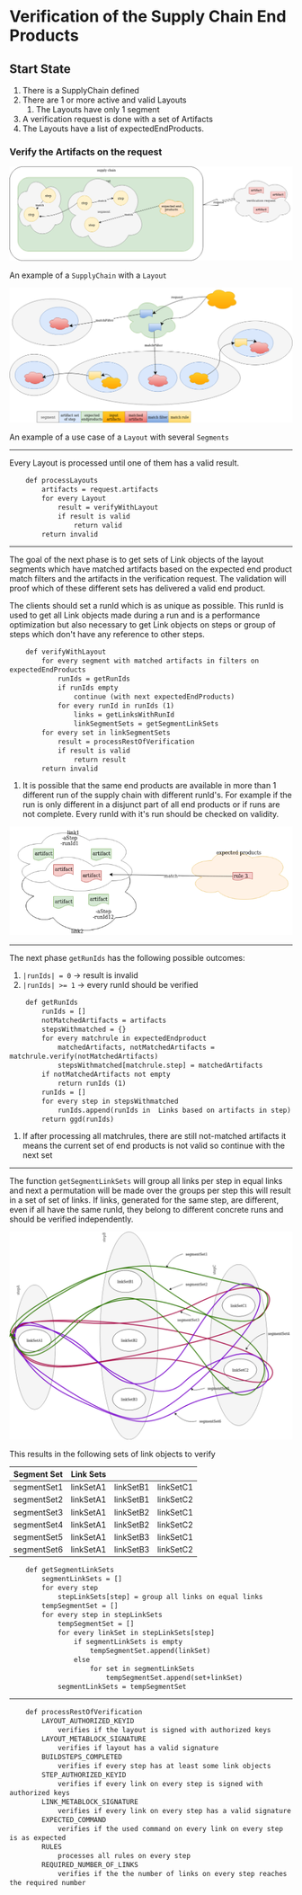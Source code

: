 # Verification of the Supply Chain End Products

## Start State

1. There is a SupplyChain defined
2. There are 1 or more active and valid Layouts
    1. The Layouts have only 1 segment
3. A verification request is done with a set of Artifacts
4. The Layouts have a list of expectedEndProducts.

### Verify the Artifacts on the request

![example](images/layout_example.png)

An example of a `SupplyChain` with a `Layout`

![layout with several segments](images/layout_with_several_segments.png)

An example of a use case of a `Layout` with several `Segments`

---
Every Layout is processed until one of them has a valid result.

```
    def processLayouts
        artifacts = request.artifacts
        for every Layout
            result = verifyWithLayout
            if result is valid
                return valid
        return invalid
```
---
The goal of the next phase is to get sets of Link objects of the layout segments which have matched artifacts based on the expected end product match filters and the artifacts in the verification request. The validation will proof which of these different sets has delivered a valid end product.

The clients should set a runId which is as unique as possible. This runId is used to get all Link objects made during a run and is a performance optimization but also necessary to get Link objects on steps or group of steps which don't have any reference to other steps.

```
    def verifyWithLayout
        for every segment with matched artifacts in filters on expectedEndProducts
            runIds = getRunIds
            if runIds empty
                continue (with next expectedEndProducts)
            for every runId in runIds (1)
                links = getLinksWithRunId
                linkSegmentSets = getSegmentLinkSets
        for every set in linkSegmentSets
            result = processRestOfVerification
            if result is valid
                return result
        return invalid
```
1. It is possible that the same end products are available in more than 1 different run of the supply chain with different runId's. For example if the run is only different in a disjunct part of all end products or if runs are not complete. Every runId with it's run should be checked on validity.

![several rule id's](images/several_ruleids.png)

---
The next phase `getRunIds` has the following possible outcomes:
1. `|runIds| = 0` -> result is invalid
2. `|runIds| >= 1` -> every runId should be verified

```
    def getRunIds
        runIds = []
        notMatchedArtifacts = artifacts
        stepsWithmatched = {}
        for every matchrule in expectedEndproduct
            matchedArtifacts, notMatchedArtifacts = matchrule.verify(notMatchedArtifacts)
            stepsWithmatched[matchrule.step] = matchedArtifacts
        if notMatchedArtifacts not empty
            return runIds (1)
        runIds = []
        for every step in stepsWithmatched
            runIds.append(runIds in  Links based on artifacts in step)
        return ggd(runIds)
```
1. If after processing all matchrules, there are still not-matched artifacts it means the current set of end products is not valid so continue with the next set

---
The function `getSegmentLinkSets` will group all links per step in equal links and next a permutation will be made over the groups per step this will result in a set of set of links. If links, generated for the same step, are different, even if all have the same runId, they belong to different concrete runs and should be verified independently.

![segment sets](images/segment_sets.png)

This results in the following sets of link objects to verify

| Segment Set | Link Sets |           |           |
| ----------- | --------- | --------- | --------- | 
| segmentSet1 | linkSetA1 | linkSetB1 | linkSetC1 | 
| segmentSet2 | linkSetA1 | linkSetB1 | linkSetC2 |
| segmentSet3 | linkSetA1 | linkSetB2 | linkSetC1 |
| segmentSet4 | linkSetA1 | linkSetB2 | linkSetC2 |
| segmentSet5 | linkSetA1 | linkSetB3 | linkSetC1 |
| segmentSet6 | linkSetA1 | linkSetB3 | linkSetC2 |


```
    def getSegmentLinkSets
        segmentLinkSets = []
        for every step
            stepLinkSets[step] = group all links on equal links
        tempSegmentSet = []
        for every step in stepLinkSets
            tempSegmentSet = []
            for every linkSet in stepLinkSets[step]
                if segmentLinkSets is empty
                    tempSegmentSet.append(linkSet)
                else
                    for set in segmentLinkSets
                        tempSegmentSet.append(set+linkSet)
            segmentLinkSets = tempSegmentSet
```



---
```
    def processRestOfVerification
        LAYOUT_AUTHORIZED_KEYID
            verifies if the layout is signed with authorized keys 
        LAYOUT_METABLOCK_SIGNATURE
            verifies if layout has a valid signature        
        BUILDSTEPS_COMPLETED
            verifies if every step has at least some link objects
        STEP_AUTHORIZED_KEYID
            verifies if every link on every step is signed with authorized keys
        LINK_METABLOCK_SIGNATURE
            verifies if every link on every step has a valid signature
        EXPECTED_COMMAND
            verifies if the used command on every link on every step is as expected
        RULES
            processes all rules on every step
        REQUIRED_NUMBER_OF_LINKS
            verifies if the the number of links on every step reaches the required number
```
        
    
    


